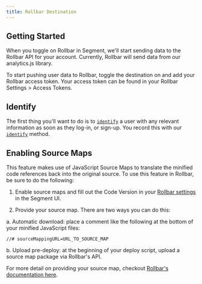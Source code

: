 ```yaml
---
title: Rollbar Destination
---
```


## Getting Started

When you toggle on Rollbar in Segment, we'll start sending data to the Rollbar API for your account. Currently, Rollbar will send data from our analytics.js library.

To start pushing user data to Rollbar, toggle the destination on and add your Rollbar access token. Your access token can be found in your Rollbar Settings > Access Tokens.

## Identify

The first thing you'll want to do is to [`identify`](/docs/spec/identify/) a user with any relevant information as soon as they log-in, or sign-up. You record this with our [`identify`](/docs/spec/identify/) method.

## Enabling Source Maps

This feature makes use of JavaScript Source Maps to translate the minified code references back into the original source. To use this feature in Rollbar, be sure to do the following:

1. Enable source maps and fill out the Code Version in your [Rollbar settings](/docs/destinations/rollbar/#settings) in the Segment UI.

2. Provide your source map. There are two ways you can do this:

  a. Automatic download: place a comment like the following at the bottom of your minified JavaScript files:

  ```
  //# sourceMappingURL=URL_TO_SOURCE_MAP
  ```

  b. Upload pre-deploy: at the beginning of your deploy script, upload a source map package via Rollbar's API.

  For more detail on providing your source map, checkout [Rollbar's documentation here](https://rollbar.com/docs/source-maps/#step-2-provide-your-source-map).
